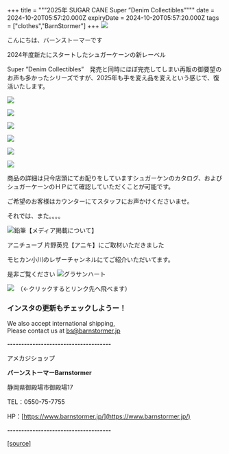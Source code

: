 +++
title = """2025年 SUGAR CANE Super ”Denim Collectibles”"""
date = 2024-10-20T05:57:20.000Z
expiryDate = 2024-10-20T05:57:20.000Z
tags = ["clothes","BarnStormer"]
+++
[![](https://stat.ameba.jp/user_images/20231023/16/barnstormer-go/b2/03/p/o0420015015354743273.png)](https://ameblo.jp/barnstormer-go/entry-12825670498.html)

こんにちは、バーンストーマーです

2024年度新たにスタートしたシュガーケーンの新レーベル

Super ”Denim Collectibles”　発売と同時にほぼ完売してしまい再販の御要望のお声も多かったシリーズですが、2025年も手を変え品を変えという感じで、復活いたします。

[![](https://stat.ameba.jp/user_images/20241020/15/barnstormer-go/e1/09/j/o0600070015500134557.jpg)](https://stat.ameba.jp/user_images/20241020/15/barnstormer-go/e1/09/j/o0600070015500134557.jpg)

[![](https://stat.ameba.jp/user_images/20241020/15/barnstormer-go/0a/fb/j/o0700052115500134140.jpg)](https://stat.ameba.jp/user_images/20241020/15/barnstormer-go/0a/fb/j/o0700052115500134140.jpg)

[![](https://stat.ameba.jp/user_images/20241020/15/barnstormer-go/b4/4d/j/o0700046615500134145.jpg)](https://stat.ameba.jp/user_images/20241020/15/barnstormer-go/b4/4d/j/o0700046615500134145.jpg)

[![](https://stat.ameba.jp/user_images/20241020/15/barnstormer-go/03/8a/j/o0700046615500134154.jpg)](https://stat.ameba.jp/user_images/20241020/15/barnstormer-go/03/8a/j/o0700046615500134154.jpg)

[![](https://stat.ameba.jp/user_images/20241020/15/barnstormer-go/3c/73/j/o0700046615500134158.jpg)](https://stat.ameba.jp/user_images/20241020/15/barnstormer-go/3c/73/j/o0700046615500134158.jpg)

[![](https://stat.ameba.jp/user_images/20241020/15/barnstormer-go/77/9a/j/o0700046615500134149.jpg)](https://stat.ameba.jp/user_images/20241020/15/barnstormer-go/77/9a/j/o0700046615500134149.jpg)

商品の詳細は只今店頭にてお配りをしていますシュガーケンのカタログ、およびシュガーケーンのＨＰにて確認していただくことが可能です。

ご希望のお客様はカウンターにてスタッフにお声かけくださいませ。

それでは、また。。。。

![鉛筆](https://stat100.ameba.jp/blog/ucs/img/char/char3/519.png)【メディア掲載について】

アニチューブ 片野英児【アニキ】にご取材いただきました

モヒカン小川のレザーチャンネルにてご紹介いただいてます。

是非ご覧ください ![グラサンハート](https://stat100.ameba.jp/blog/ucs/img/char/char3/148.png)

[![](https://stat.ameba.jp/user_images/20230412/16/barnstormer-go/6a/23/p/o0108010815269242493.png)](https://www.instagram.com/barnstormer_daily/)　（←クリックするとリンク先へ飛べます）

### インスタの更新もチェックしようー！

We also accept international shipping,  
Please contact us at bs@barnstormer.jp

**\-------------------------------------**

アメカジショップ

**バーンストーマーBarnstormer**

静岡県御殿場市御殿場17

TEL：0550-75-7755

HP：[https://www.barnstormer.jp/](https://www.barnstormer.jp/)

**\-------------------------------------**

[[source]](https://ameblo.jp/barnstormer-go/entry-12871969217.html)
